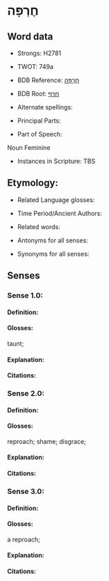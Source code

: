 # חֶרְפָּה

<!-- Status: S2="NeedsEdits" -->
<!-- Lexica used for edits:   -->

## Word data

* Strongs: H2781

* TWOT: 749a

* BDB Reference: [חֶרְפָּה](rc://en/bdb/dict/h.fz.ab)

* BDB Root: [חרף](rc://en/bdb/dict/h.fz.aa)

* Alternate spellings:

* Principal Parts:

* Part of Speech:

Noun Feminine

* Instances in Scripture: TBS

## Etymology:

* Related Language glosses:

* Time Period/Ancient Authors:

* Related words:

* Antonyms for all senses:

* Synonyms for all senses:

## Senses

### Sense 1.0:

#### Definition:

#### Glosses:

taunt; 

#### Explanation:

#### Citations:



### Sense 2.0:

#### Definition:

#### Glosses:

reproach; shame; disgrace; 

#### Explanation:

#### Citations:



### Sense 3.0:

#### Definition:

#### Glosses:

a reproach; 

#### Explanation:

#### Citations:



